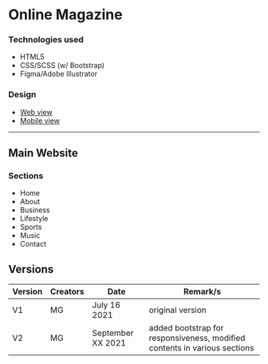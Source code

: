 # Online Magazine

### Technologies used
- HTML5
- CSS/SCSS (w/ Bootstrap)
- Figma/Adobe Illustrator

### Design
* [Web view](https://www.figma.com/proto/UgBjNNiR5fhNsZEMuaNl6P/Online-Magazine?page-id=0%3A1&node-id=1%3A5&viewport=241%2C48%2C0.27&scaling=scale-down)
* [Mobile view](https://www.figma.com/file/UgBjNNiR5fhNsZEMuaNl6P/Online-Magazine?node-id=16%3A14)

*******************
## Main Website
### Sections
* Home
* About
* Business
* Lifestyle
* Sports
* Music
* Contact

## Versions
| Version | Creators | Date | Remark/s |
|-----|---------|---------| ---------|
| V1 | MG | July 16 2021 | original version|
| V2 | MG | September XX 2021 | added bootstrap for responsiveness, modified contents in various sections |

